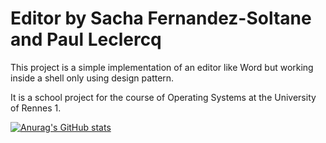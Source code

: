 # Editor by Sacha Fernandez-Soltane and Paul Leclercq

This project is a simple implementation of an editor like Word but working inside a shell only using design pattern. 

It is a school project for the course of Operating Systems at the University of Rennes 1.

[![Anurag's GitHub stats](https://editor-git-main-sachafernandezsoltanegmailcoms-projects.vercel.app/api?username=sachafernandezsoltane-gmailcom)](https://github.com/SachaFernandezSoltane/Editor.git)
